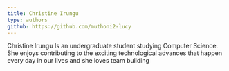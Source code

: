 ```yaml
---
title: Christine Irungu
type: authors
github: https://github.com/muthoni2-lucy
---
```

Christine Irungu Is an undergraduate student studying Computer Science. She enjoys contributing to the exciting technological advances that happen every day in our lives and she loves team building
